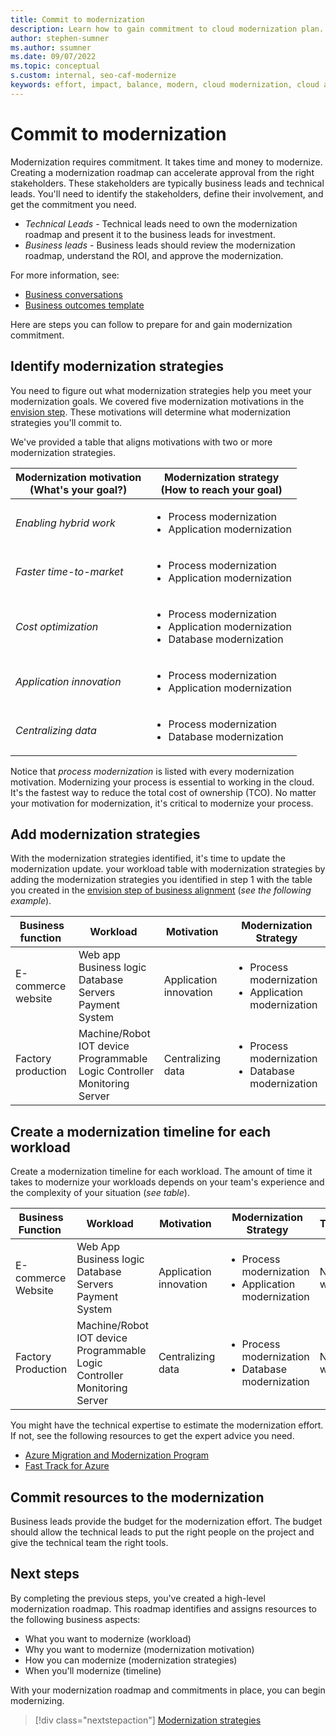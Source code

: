 ```yaml
---
title: Commit to modernization
description: Learn how to gain commitment to cloud modernization plan.
author: stephen-sumner
ms.author: ssumner
ms.date: 09/07/2022
ms.topic: conceptual
s.custom: internal, seo-caf-modernize
keywords: effort, impact, balance, modern, cloud modernization, cloud adoption framework
---
```


# Commit to modernization

Modernization requires commitment. It takes time and money to modernize. Creating a modernization roadmap can accelerate approval from the right stakeholders. These stakeholders are typically business leads and technical leads. You'll need to identify the stakeholders, define their involvement, and get the commitment you need.

- *Technical Leads* - Technical leads need to own the modernization roadmap and present it to the business leads for investment.
- *Business leads* - Business leads should review the modernization roadmap, understand the ROI, and approve the modernization.

For more information, see:

- [Business conversations](../../strategy/business-outcomes/index.md)
- [Business outcomes template](../../strategy/business-outcomes/business-outcome-template.md)

Here are steps you can follow to prepare for and gain modernization commitment.

## Identify modernization strategies

You need to figure out what modernization strategies help you meet your modernization goals. We covered five modernization motivations in the [envision step](../business-alignment/envision-cloud-modernization.md). These motivations will determine what modernization strategies you'll commit to.

We've provided a table that aligns motivations with two or more modernization strategies.

|Modernization motivation <br> (What's your goal?)| Modernization strategy <br> (How to reach your goal)|
| --- | --- |
|*Enabling hybrid work*|<ul><li>Process modernization</li><li>Application modernization</li></ul>|
|*Faster time-to-market*|<ul><li>Process modernization</li><li>Application modernization</li></ul>|
|*Cost optimization*|<ul><li>Process modernization</li><li>Application modernization</li><li>Database modernization</li></ul>|
|*Application innovation*|<ul><li>Process modernization</li><li>Application modernization</li></ul>|
|*Centralizing data*|<ul><li>Process modernization</li><li>Database modernization</li></ul>|

Notice that *process modernization* is listed with every modernization motivation. Modernizing your process is essential to working in the cloud. It's the fastest way to reduce the total cost of ownership (TCO). No matter your motivation for modernization, it's critical to modernize your process.

## Add modernization strategies

With the modernization strategies identified, it's time to update the modernization update. your workload table with modernization strategies by adding the modernization strategies you identified in step 1 with the table you created in the [envision step of business alignment](../business-alignment/envision-cloud-modernization.md) (*see the following example*).

|Business function<span title="Business Function">&nbsp;</span> |Workload <span title="Supporting IT Assets">&nbsp;</span> |Motivation<span title="Motivation">&nbsp;</span> |Modernization Strategy
| --- | --- | --- | --- |
|E-commerce<br>website| Web app<br>Business logic<br>Database<br>Servers<br>Payment System|Application innovation |<ul><li>Process modernization</li><li>Application modernization</li></ul>|
|Factory production|Machine/Robot<br>IOT device<br>Programmable Logic Controller<br>Monitoring<br>Server|Centralizing data|<ul><li>Process modernization</li><li>Database modernization</li></ul>|

## Create a modernization timeline for each workload

Create a modernization timeline for each workload. The amount of time it takes to modernize your workloads depends on your team's experience and the complexity of your situation (*see table*).

|Business Function<span title="Business Function">&nbsp;</span> |Workload <span title="Supporting IT Assets">&nbsp;</span> |Motivation<span title="Motivation">&nbsp;</span> |Modernization Strategy|Timeline|
| --- | --- | --- | --- | --- |
|E-commerce<br>Website| Web App<br>Business logic<br>Database<br>Servers<br>Payment System|Application innovation |<ul><li>Process modernization</li><li>Application modernization</li></ul>| N-weeks|
|Factory Production|Machine/Robot<br>IOT device<br>Programmable Logic Controller<br>Monitoring<br>Server|Centralizing data|<ul><li>Process modernization</li><li>Database modernization</li></ul>|N-weeks|

You might have the technical expertise to estimate the modernization effort. If not, see the following resources to get the expert advice you need.

- [Azure Migration and Modernization Program](https://www.microsoft.com/azure/partners/ammp)
- [Fast Track for Azure](https://azure.microsoft.com/programs/azure-fasttrack/)

## Commit resources to the modernization

Business leads provide the budget for the modernization effort. The budget should allow the technical leads to put the right people on the project and give the technical team the right tools.

## Next steps

By completing the previous steps, you've created a high-level modernization roadmap. This roadmap identifies and assigns resources to the following business aspects:

- What you want to modernize (workload)
- Why you want to modernize (modernization motivation)
- How you can modernize (modernization strategies)
- When you'll modernize (timeline)

With your modernization roadmap and commitments in place, you can begin modernizing.

> [!div class="nextstepaction"]
> [Modernization strategies](../modernize-strategies/index.md)
